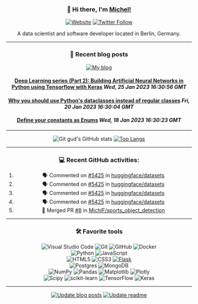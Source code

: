 
<div align="center">
<p align="center">

### 👋   Hi there, I'm [Michel!](http://www.michelfailing.de) 

[![Website](https://img.shields.io/website?down_color=red&label=michelfailing.de&style=flat-square&url=http%3A%2F%2Fmichelfailing.de)](http://www.michelfailing.de)
[![Twitter Follow](https://img.shields.io/twitter/follow/FailingMichel?color=1DA1F2&logo=twitter&style=flat-square)](https://twitter.com/intent/follow?original_referer=https%3A%2F%2Fgithub.com%2FFailingMichel&screen_name=FailingMichel)


A data scientist and software developer located in Berlin, Germany.
</p>
</div>

------------------
<div align="center">
<p align="center">

### 📙 **Recent blog posts**  
 
[![My blog](https://img.shields.io/website?down_color=red&label=blog.michelfailing.de&style=flat-square&url=https%3A%2F%2Fblog.michelfailing.de)](https://blog.michelfailing.de)
<!--START_SECTION:feed-->
#### [Deep Learning series (Part 2): Building Artificial Neural Networks in Python using Tensorflow with Keras](https://blog.michelfailing.de/deep-learning-series-part-2-building-artificial-neural-networks-using-tensorflow-with-keras-in-python/) *Wed, 25 Jan 2023 16:30:56 GMT*
#### [Why you should use Python's dataclasses instead of regular classes](https://blog.michelfailing.de/why-you-should-use-pythons-dataclasses-instead-of-regular-classes/) *Fri, 20 Jan 2023 16:30:04 GMT*
#### [Define your constants as Enums](https://blog.michelfailing.de/define-your-constants-as-enums/) *Wed, 18 Jan 2023 16:30:23 GMT*
<!--END_SECTION:feed-->  

</p>
</div>
 
------------------
<div align="center">
<p align="center">

![Git gud's GitHub stats](https://github-readme-stats.vercel.app/api?username=MichlF&count_private=true&hide=stars&show_icons=true&theme=merko)
[![Top Langs](https://github-readme-stats.vercel.app/api/top-langs/?username=MichlF&langs_count=8&layout=compact&theme=merko)](https://github.com/anuraghazra/github-readme-stats)
 
</p>
</div>

------------------
<div align="center">
<p align="center">
 
### 💻 **Recent GitHub activities:**  
 
<!-- the first part of your README.md goes here! -->

<!--START_SECTION:activity-->
1. 🗣 Commented on [#5425](https://github.com/huggingface/datasets/issues/5425) in [huggingface/datasets](https://github.com/huggingface/datasets)
2. 🗣 Commented on [#5425](https://github.com/huggingface/datasets/issues/5425) in [huggingface/datasets](https://github.com/huggingface/datasets)
3. 🗣 Commented on [#5425](https://github.com/huggingface/datasets/issues/5425) in [huggingface/datasets](https://github.com/huggingface/datasets)
4. 🗣 Commented on [#5425](https://github.com/huggingface/datasets/issues/5425) in [huggingface/datasets](https://github.com/huggingface/datasets)
5. 🎉 Merged PR [#8](https://github.com/MichlF/sports_object_detection/pull/8) in [MichlF/sports_object_detection](https://github.com/MichlF/sports_object_detection)
<!--END_SECTION:activity-->

<!-- the last part/remainder of your README.md goes here -->
 
</p>
</div>

------------------
<div align="center">
<p align="center">
 
### 🛠️ **Favorite tools**<br />


![Visual Studio Code](https://img.shields.io/badge/Visual%20Studio%20Code-0078d7.svg?style=flat-square&logo=visual-studio-code&logoColor=white)
![Git](https://img.shields.io/badge/git-%23F05033.svg?style=flat-squaer&logo=git&logoColor=white)
![GitHub](https://img.shields.io/badge/github-%23121011.svg?style=flat-square&logo=github&logoColor=white)
![Docker](https://img.shields.io/badge/docker-%230db7ed.svg?style=flat-square&logo=docker&logoColor=white)  
![Python](https://img.shields.io/badge/python-3670A0?style=flat-square&logo=python&logoColor=ffdd54)
![JavaScript](https://img.shields.io/badge/javascript-%23323330.svg?style=flat-square&logo=javascript&logoColor=%23F7DF1E)  
![HTML5](https://img.shields.io/badge/html5-%23E34F26.svg?style=flat-square&logo=html5&logoColor=white)
![CSS3](https://img.shields.io/badge/css3-%231572B6.svg?style=flat-square&logo=css3&logoColor=white)
[![Flask](https://img.shields.io/badge/-Flask-000000?style=flat-square&logo=Flask&logoColor=ffffff)](https://flask.palletsprojects.com/)  
![Postgres](https://img.shields.io/badge/postgres-%23316192.svg?style=flat-squaer&logo=postgresql&logoColor=white)
![MongoDB](https://img.shields.io/badge/MongoDB-%234ea94b.svg?style=flat-square&logo=mongodb&logoColor=white)  
![NumPy](https://img.shields.io/badge/numpy-%23013243.svg?style=flat-square&logo=numpy&logoColor=white)
![Pandas](https://img.shields.io/badge/pandas-%23150458.svg?style=flat-square&logo=pandas&logoColor=white)
![Matplotlib](https://img.shields.io/badge/Matplotlib-%23ffffff.svg?style=flat-square&logo=Matplotlib&logoColor=black)
![Plotly](https://img.shields.io/badge/Plotly-%233F4F75.svg?style=flat-square&logo=plotly&logoColor=white)  
![Scipy](https://img.shields.io/badge/SciPy-%230C55A5.svg?style=flat-square&logo=scipy&logoColor=%white)
![scikit-learn](https://img.shields.io/badge/scikit--learn-%23F7931E.svg?style=flat-squaree&logo=scikit-learn&logoColor=white)
![TensorFlow](https://img.shields.io/badge/TensorFlow-%23FF6F00.svg?style=flat-square&logo=TensorFlow&logoColor=white)
![Keras](https://img.shields.io/badge/Keras-%23D00000.svg?style=flat-square&logo=Keras&logoColor=white)

</p>
</div>
 
------------------
<div align="center">
<p align="center">

[![Update blog posts](https://img.shields.io/github/actions/workflow/status/MichlF/MichlF/update-blog-readme.yml?label=update-blog-posts)](https://github.com/MichlF/MichlF/blob/main/.github/workflows/update-readme.yml)
[![Update readme](https://img.shields.io/github/actions/workflow/status/MichlF/MichlF/update-readme.yml?label=update-activities)](https://github.com/MichlF/MichlF/blob/main/.github/workflows/update-readme.yml)

</p>
</div>
<!--
You want to find out how to do this?
Check out: https://www.youtube.com/watch?v=n6d4KHSKqGk&t
-->

